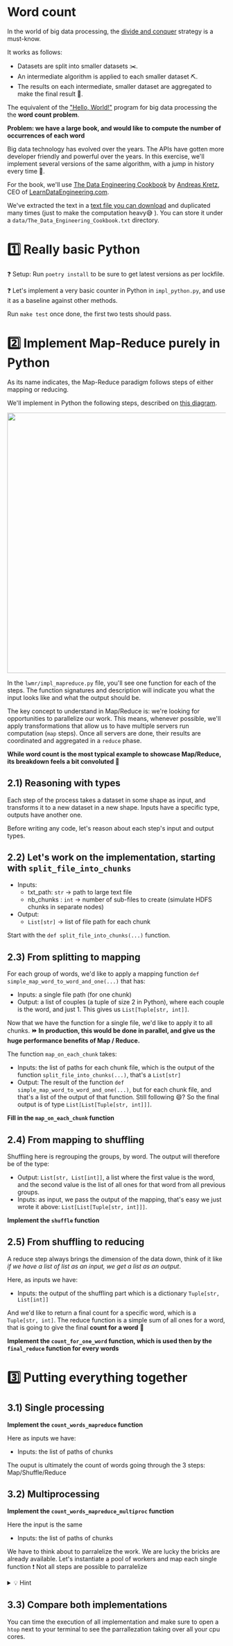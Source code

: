 # Word count

In the world of big data processing, the [divide and conquer](https://en.wikipedia.org/wiki/Divide-and-conquer_algorithm) strategy is a must-know.

It works as follows:

- Datasets are split into smaller datasets ✂️.
- An intermediate algorithm is applied to each smaller dataset ⛏️.
- The results on each intermediate, smaller dataset are aggregated to make the final result 🔗.

The equivalent of the ["Hello, World!"](https://en.wikipedia.org/wiki/%22Hello,_World!%22_program) program for big data processing the the **word count problem**.

**Problem: we have a large book, and would like to compute the number of occurrences of each word**

Big data technology has evolved over the years. The APIs have gotten more developer friendly and powerful over the years. In this exercise, we'll implement several versions of the same algorithm, with a jump in history every time 📜.

For the book, we'll use [The Data Engineering Cookbook](https://www.darwinpricing.com/training/Data_Engineering_Cookbook.pdf) by [Andreas Kretz](https://www.linkedin.com/in/andreas-kretz/?originalSubdomain=de), CEO of [LearnDataEngineering.com](https://learndataengineering.com/).

We've extracted the text in a [text file you can download](https://wagon-public-datasets.s3.amazonaws.com/data-engineering/W3D3-processing/The_Data_Engineering_Cookbook.txt)
and duplicated many times (just to make the computation heavy😅 ). You can store it under a `data/The_Data_Engineering_Cookbook.txt` directory.

# 1️⃣ Really basic Python

❓ Setup: Run `poetry install` to be sure to get latest versions as per lockfile.

❓ Let's implement a very basic counter in Python in `impl_python.py`, and use it as a baseline against other methods.

Run `make test` once done, the first two tests should pass.

# 2️⃣ Implement Map-Reduce purely in Python

As its name indicates, the Map-Reduce paradigm follows steps of either mapping or reducing.

We'll implement in Python the following steps, described on [this diagram](https://cdn.educba.com/academy/wp-content/uploads/2020/04/map-flowchart.png.webp).

<img src="https://cdn.educba.com/academy/wp-content/uploads/2020/04/map-flowchart.png.webp" width=600>

In the `lwmr/impl_mapreduce.py` file, you'll see one function for each of the steps. The function signatures and description will indicate you what the input looks like and what the output should be.

The key concept to understand in Map/Reduce is: we're looking for opportunities to parallelize our work. This means, whenever possible, we'll apply transformations that allow us to have multiple servers run computation (`map` steps). Once all servers are done, their results are coordinated and aggregated in a `reduce` phase.

**While word count is the most typical example to showcase Map/Reduce, its breakdown feels a bit convoluted 🐡**

## 2.1) Reasoning with types

Each step of the process takes a dataset in some shape as input, and transforms it to a new dataset in a new shape. Inputs have a specific type, outputs have another one.

Before writing any code, let's reason about each step's input and output types.

## 2.2) Let's work on the implementation, starting with `split_file_into_chunks`

- Inputs:
  * txt_path: `str`   -> path to large text file
  * nb_chunks : `int` -> number of sub-files to create (simulate HDFS chunks in separate nodes)
- Output:
  * `List[str]` -> list of file path for each chunk


Start with the `def split_file_into_chunks(...)` function.


## 2.3) From splitting to mapping

For each group of words, we'd like to apply a mapping function `def simple_map_word_to_word_and_one(...)` that has:

- Inputs: a single file path (for one chunk)
- Output: a list of couples (a tuple of size 2 in Python), where each couple is the word, and just 1. This gives us `List[Tuple[str, int]]`.

Now that we have the function for a single file, we'd like to apply it to all chunks. **⏩ In production, this would be done in parallel, and give us the huge performance benefits of Map / Reduce.**

The function `map_on_each_chunk` takes:

- Inputs: the list of paths for each chunk file, which is the output of the function `split_file_into_chunks(...)`, that's a `List[str]`
- Output: The result of the function `def simple_map_word_to_word_and_one(...)`, but for each chunk file, and that's a list of the output of that function. Still following 😄? So the final output is of type `List[List[Tuple[str, int]]]`.

**Fill in the `map_on_each_chunk` function**

## 2.4) From mapping to shuffling

Shuffling here is regrouping the groups, by word. The output will therefore be of the type:

- Output: `List[str, List[int]]`, a list where the first value is the word, and the second value is the list of all ones for that word from all previous groups.
- Inputs: as input, we pass the output of the mapping, that's easy we just wrote it above: `List[List[Tuple[str, int]]]`.

**Implement the `shuffle` function**

## 2.5) From shuffling to reducing

A reduce step always brings the dimension of the data down, think of it like <i>if we have a list of list as an input, we get a list as an output</i>.

Here, as inputs we have:

- Inputs: the output of the shuffling part which is a dictionary `Tuple[str, List[int]]`

And we'd like to return a final count for a specific word, which is a `Tuple[str, int]`.
The reduce function is a simple sum of all ones for a word, that is going to give the final **count for a word** 🎉

**Implement the `count_for_one_word` function, which is used then by the `final_reduce` function for every words**

# 3️⃣ Putting everything together

## 3.1) Single processing

**Implement the `count_words_mapreduce` function**

Here as inputs we have:

- Inputs: the list of paths of chunks

The ouput is ultimately the count of words going through the 3 steps: Map/Shuffle/Reduce


## 3.2) Multiprocessing

**Implement the `count_words_mapreduce_multiproc` function**

Here the input is the same

- Inputs: the list of paths of chunks

We have to think about to parralelize the work. We are lucky the bricks are already available.
Let's instantiate a pool of workers and map each single function
❗️ Not all steps are possible to parralelize

<details>
  <summary markdown='span'>💡 Hint</summary>

  The `shuffle`function part needs to gather all the words together it cannot run easily in multiple process

  `map_on_each_chunk` and `count_for_one_word` can be mapped over multiple workers

</details>

## 3.3) Compare both implementations

You can time the execution of all implementation and make sure to open a `htop` next to your terminal to see the parrallezation taking over all your cpu cores.
